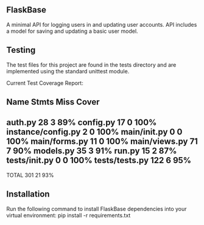 FlaskBase
---------

A minimal API for logging users in and updating user accounts. API includes a model for 
saving and updating a basic user model.

Testing
-------

The test files for this project are found in the tests directory and are implemented using
the standard unittest module.

Current Test Coverage Report:

Name                 Stmts   Miss  Cover
----------------------------------------
auth.py                 28      3    89%
config.py               17      0   100%
instance/config.py       2      0   100%
main/__init__.py         0      0   100%
main/forms.py           11      0   100%
main/views.py           71      7    90%
models.py               35      3    91%
run.py                  15      2    87%
tests/__init__.py        0      0   100%
tests/tests.py         122      6    95%
----------------------------------------
TOTAL                  301     21    93%


Installation
------------
Run the following command to install FlaskBase dependencies into your virtual environment:
pip install -r requirements.txt

